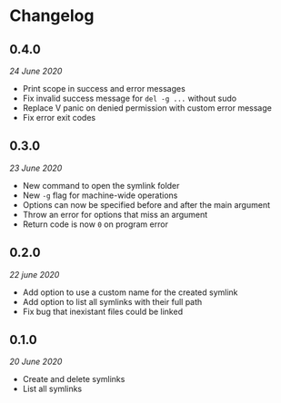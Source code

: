 # Changelog


## 0.4.0
_24 June 2020_

- Print scope in success and error messages
- Fix invalid success message for `del -g ...` without sudo
- Replace V panic on denied permission with custom error message
- Fix error exit codes


## 0.3.0
_23 June 2020_

- New command to open the symlink folder
- New `-g` flag for machine-wide operations
- Options can now be specified before and after the main argument
- Throw an error for options that miss an argument
- Return code is now `0` on program error


## 0.2.0
_22 june 2020_

- Add option to use a custom name for the created symlink
- Add option to list all symlinks with their full path
- Fix bug that inexistant files could be linked


## 0.1.0
_20 June 2020_

- Create and delete symlinks
- List all symlinks
